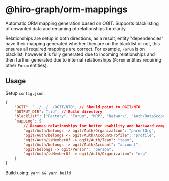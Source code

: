 # @hiro-graph/orm-mappings

Automatic ORM mapping generation based on OGIT.
Supports blacklisting of unwanted data and renaming of relationships for clarity.

Relationships are setup in both directions, as a result, entity "dependencies" have their mapping generated whether they are on the blacklist or not, this ensures all required mappings are correct. For example, `Forum` is on blacklist, however it is fully generated due to incoming relationships and then further generated due to internal relationships (`Forum` entities requiring other `Forum` entities).

## Usage

Setup `config.json`:

```json
{
    "OGIT": "../../../OGIT/NTO", // Should point to OGIT/NTO
    "OUTPUT_DIR": "lib", // Build directory
    "blacklist": ["Factory", "Forum", "MRP", "Network", "Auth/DataScope"], // Supports folder names, or specific entities (without ogit/).
    "mapping": {
        // Renames relationships for better usability and backward compatibility
        "ogit/Auth/belongs -> ogit/Auth/Organization": "parentOrg",
        "ogit/Auth/belongs <- ogit/Auth/AccountProfile": "profile",
        "ogit/Auth/isMemberOf -> ogit/Auth/Team": "team",
        "ogit/Auth/belongs -> ogit/Auth/Account": "account",
        "ogit/belongs -> ogit/Person": "person",
        "ogit/Auth/isMemberOf -> ogit/Auth/Organization": "org"
    }
}
```

Build using:
`yarn && yarn build`
